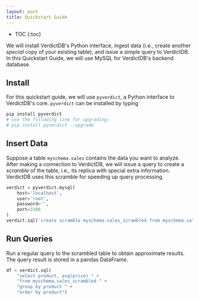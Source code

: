 ```yaml
---
layout: post
title: Quickstart Guide
---
```


* TOC
{:toc}

We will install VerdictDB's Python interface, ingest data (i.e., create another *special* copy of your existing table), and issue a simple query to VerdictDB. In this Quickstart Guide, we will use MySQL for VerdictDB's backend database.

<!-- We will install VerdictDB, create a connection, and issue a simple query to VerdictDB. In this Quickstart Guide, we will use an MySQL database for VerdictDB's backend database. See [How to Connect](http://docs.verdictdb.org/getting_started/connection/) for the examples of connecting to other databases. -->


## Install

For this quickstart guide, we will use `pyverdict`, a Python interface to VerdictDB's core.
`pyverdict` can be installed by typing

```python
pip install pyverdict
# use the following line for upgrading:
# pip install pyverdict --upgrade
```



## Insert Data

Suppose a table `myschema.sales` contains the data you want to analyze.
After making a connection to VerdictDB, we will issue a query to create a *scramble* of the table,
i.e., its replica with special extra information.
VerdictDB uses this scramble for speeding up query processing.

```python
verdict = pyverdict.mysql(
    host='localhost',
    user='root',
    password='',
    port=3306
)
verdict.sql('create scramble myschema.sales_scrambled from myschema.sales')
```



## Run Queries

Run a regular query to the scrambled table to obtain approximate results. The query result is stored in a pandas DataFrame.

```python
df = verdict.sql(
    "select product, avg(price) " +
    "from myschema.sales_scrambled " +
    "group by product " +
    "order by product")
```
